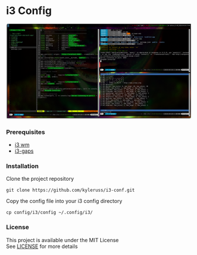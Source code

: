 # i3 Config

<img src='Preview.png' />

### Prerequisites
- [i3 wm](https://i3wm.org/)
- [i3-gaps](https://github.com/Airblader/i3)

### Installation
Clone the project repository
```
git clone https://github.com/kyleruss/i3-conf.git
```

Copy the config file into your i3 config directory
```
cp config/i3/config ~/.config/i3/
```

### License
This project is available under the MIT License  
See [LICENSE](LICENSE) for more details
